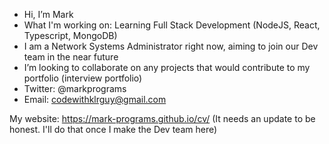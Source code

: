 - Hi, I’m Mark
- What I'm working on: Learning Full Stack Development (NodeJS, React, Typescript, MongoDB)
- I am a Network Systems Administrator right now, aiming to join our Dev team in the near future
- I’m looking to collaborate on any projects that would contribute to my portfolio (interview portfolio)
- Twitter: @markprograms
- Email: codewithklrguy@gmail.com

My website: https://mark-programs.github.io/cv/
(It needs an update to be honest.  I'll do that once I make the Dev team here)

<!---
Mark-Programs/Mark-Programs is a ✨ special ✨ repository because its `README.md` (this file) appears on your GitHub profile.
You can click the Preview link to take a look at your changes.
--->
